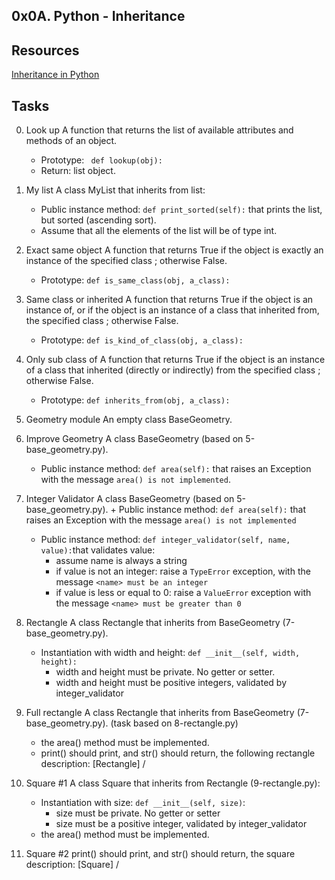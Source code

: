 ## 0x0A. Python - Inheritance

## Resources

[Inheritance in Python](https://www.geeksforgeeks.org/inheritance-in-python/)


## Tasks

0. Look up
A function that returns the list of available attributes and methods of an object.
	+ Prototype: ``` def lookup(obj):```
	+ Return: list object.

0. My list
A class MyList that inherits from list:
	+ Public instance method: ```def print_sorted(self):``` that prints the list, but sorted (ascending sort).
	+ Assume that all the elements of the list will be of type int.

0. Exact same object
A function that returns True if the object is exactly an instance of the specified class ; otherwise False.
	+ Prototype: ```def is_same_class(obj, a_class):```

0. Same class or inherited
A function that returns True if the object is an instance of, or if the object is an instance of a class that inherited from, the specified class ; otherwise False.
	+ Prototype: ```def is_kind_of_class(obj, a_class):```

0. Only sub class of
A function that returns True if the object is an instance of a class that inherited (directly or indirectly) from the specified class ; otherwise False.
	+ Prototype: ```def inherits_from(obj, a_class):```

0. Geometry module
An empty class BaseGeometry.

0. Improve Geometry
A class BaseGeometry (based on 5-base_geometry.py).
	+ Public instance method: ```def area(self):``` that raises an Exception with the message ```area() is not implemented```.

0. Integer Validator
A class BaseGeometry (based on 5-base_geometry.py).
        + Public instance method: ```def area(self):``` that raises an Exception with the message ```area() is not implemented```
	+ Public instance method: ```def integer_validator(self, name, value):```that validates value:
		- assume name is always a string
		- if value is not an integer: raise a ```TypeError``` exception, with the message ```<name> must be an integer```
		- if value is less or equal to 0: raise a ```ValueError``` exception with the message ```<name> must be greater than 0```

0. Rectangle
A  class Rectangle that inherits from BaseGeometry (7-base_geometry.py).
	+ Instantiation with width and height: ```def __init__(self, width, height):```
		- width and height must be private. No getter or setter.
		- width and height must be positive integers, validated by integer_validator

0. Full rectangle
A  class Rectangle that inherits from BaseGeometry (7-base_geometry.py). (task based on 8-rectangle.py)
	+ the area() method must be implemented.
	+ print() should print, and str() should return, the following rectangle description: [Rectangle] <width>/<height>

0. Square #1
A class Square that inherits from Rectangle (9-rectangle.py):
	+ Instantiation with size: ```def __init__(self, size)```:
		- size must be private. No getter or setter
		- size must be a positive integer, validated by integer_validator
	+ the area() method must be implemented.

0. Square #2
print() should print, and str() should return, the square description: [Square] <width>/<height>
